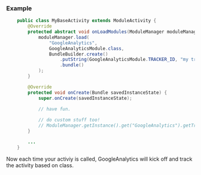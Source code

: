 ### Example

```java
	public class MyBaseActivity extends ModuleActivity {
		@Override
		protected abstract void onLoadModules(ModuleManager moduleManager) {
			moduleManager.load(
				"GoogleAnalytics",
				GoogleAnalyticsModule.class,
				BundleBuilder.create()
					.putString(GoogleAnalyticsModule.TRACKER_ID, "my tracker code")
					.bundle()
			);
		}

		@Override
		protected void onCreate(Bundle savedInstanceState) {
			super.onCreate(savedInstanceState);
			
			// have fun.

			// do custom stuff too!
			// ModuleManager.getInstance().get("GoogleAnalytics").getTracker();
		}

		...
	}
```
Now each time your activiy is called, GoogleAnalytics will kick off and track the activity based on class.
